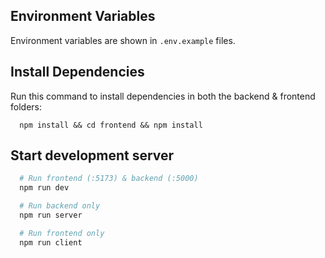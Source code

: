 ## Environment Variables

Environment variables are shown in `.env.example` files.

## Install Dependencies

Run this command to install dependencies in both the backend & frontend folders:

```
  npm install && cd frontend && npm install

```

## Start development server

```bash
  # Run frontend (:5173) & backend (:5000)
  npm run dev

  # Run backend only
  npm run server

  # Run frontend only
  npm run client
```
